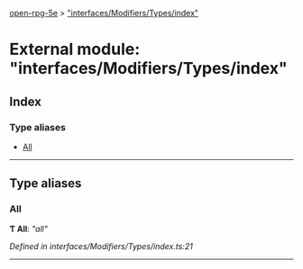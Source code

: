 [open-rpg-5e](../README.md) > ["interfaces/Modifiers/Types/index"](../modules/_interfaces_modifiers_types_index_.md)

# External module: "interfaces/Modifiers/Types/index"

## Index

### Type aliases

* [All](_interfaces_modifiers_types_index_.md#all)

---

## Type aliases

<a id="all"></a>

###  All

**Ƭ All**: *"all"*

*Defined in interfaces/Modifiers/Types/index.ts:21*

___

